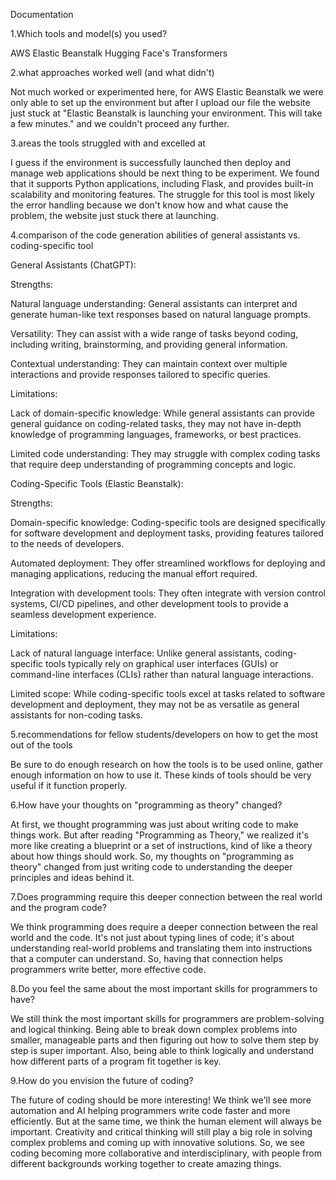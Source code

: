 Documentation

1.Which tools and model(s) you used?

AWS Elastic Beanstalk Hugging Face's Transformers

2.what approaches worked well (and what didn't)

Not much worked or experimented here, for AWS Elastic Beanstalk we were only able to set up the environment but after I upload our file the website just stuck at "Elastic Beanstalk is launching your environment. This will take a few minutes." and we couldn't proceed any further.

3.areas the tools struggled with and excelled at

I guess if the environment is successfully launched then deploy and manage web applications should be next thing to be experiment. We found that it supports Python applications, including Flask, and provides built-in scalability and monitoring features. The struggle for this tool is most likely the error handling because we don't know how and what cause the problem, the website just stuck there at launching.

4.comparison of the code generation abilities of general assistants vs. coding-specific tool

General Assistants (ChatGPT):

Strengths:

Natural language understanding: General assistants can interpret and generate human-like text responses based on natural language prompts.

Versatility: They can assist with a wide range of tasks beyond coding, including writing, brainstorming, and providing general information.

Contextual understanding: They can maintain context over multiple interactions and provide responses tailored to specific queries.

Limitations:

Lack of domain-specific knowledge: While general assistants can provide general guidance on coding-related tasks, they may not have in-depth knowledge of programming languages, frameworks, or best practices.

Limited code understanding: They may struggle with complex coding tasks that require deep understanding of programming concepts and logic.

Coding-Specific Tools (Elastic Beanstalk):

Strengths:

Domain-specific knowledge: Coding-specific tools are designed specifically for software development and deployment tasks, providing features tailored to the needs of developers.

Automated deployment: They offer streamlined workflows for deploying and managing applications, reducing the manual effort required.

Integration with development tools: They often integrate with version control systems, CI/CD pipelines, and other development tools to provide a seamless development experience.

Limitations:

Lack of natural language interface: Unlike general assistants, coding-specific tools typically rely on graphical user interfaces (GUIs) or command-line interfaces (CLIs) rather than natural language interactions.

Limited scope: While coding-specific tools excel at tasks related to software development and deployment, they may not be as versatile as general assistants for non-coding tasks.

5.recommendations for fellow students/developers on how to get the most out of the tools

Be sure to do enough research on how the tools is to be used online, gather enough information on how to use it. These kinds of tools should be very useful if it function properly.

6.How have your thoughts on "programming as theory" changed?

At first, we thought programming was just about writing code to make things work. But after reading "Programming as Theory," we realized it's more like creating a blueprint or a set of instructions, kind of like a theory about how things should work. So, my thoughts on "programming as theory" changed from just writing code to understanding the deeper principles and ideas behind it.

7.Does programming require this deeper connection between the real world and the program code?

We think programming does require a deeper connection between the real world and the code. It's not just about typing lines of code; it's about understanding real-world problems and translating them into instructions that a computer can understand. So, having that connection helps programmers write better, more effective code.

8.Do you feel the same about the most important skills for programmers to have?

We still think the most important skills for programmers are problem-solving and logical thinking. Being able to break down complex problems into smaller, manageable parts and then figuring out how to solve them step by step is super important. Also, being able to think logically and understand how different parts of a program fit together is key.

9.How do you envision the future of coding?

The future of coding should be more interesting! We think we'll see more automation and AI helping programmers write code faster and more efficiently. But at the same time, we think the human element will always be important. Creativity and critical thinking will still play a big role in solving complex problems and coming up with innovative solutions. So, we see coding becoming more collaborative and interdisciplinary, with people from different backgrounds working together to create amazing things.
